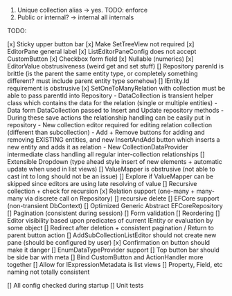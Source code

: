 1. Unique collection alias -> yes. TODO: enforce
2. Public or internal? -> internal all internals 



TODO:

[x] Sticky upper button bar
[x] Make SetTreeView not required
[x] EditorPane general label
[x] ListEditorPaneConfig does not accept CustomButton
[x] Checkbox form field
[x] Nullable (numerics)
[x] EditorValue obstrusiveness (weird get and set stuff)
[] Repository parenId is brittle (is the parent the same entity type, or completely something different? must include parent entity type somehow)
[] IEntity.Id requirement is obstrusive
[x] SetOneToManyRelation with collection must be able to pass parentId into Repository
    - DataCollection is transient helper class which contains the data for the relation (single or multiple entities)
    - Data form DataCollection passed to Insert and Update repository methods
        - During these save actions the relationship handling can be easily put in repository
    - New collection editor required for editing relation collection (different than subcollection)
    - Add + Remove buttons for adding and removing EXISTING entities, and new InsertAndAdd button which inserts a new entity and adds it as relation
    - New CollectionDataProvider intermediate class handling all regular inter-collection relationships
[] Extensible Dropdown (type ahead style insert of new elements + automatic update when used in list views)
[] ValueMapper is obstrusive (not able to cast int to long should not be an issue)
[] Explore if ValueMapper can be skipped since editors are using late resolving of value
[] Recursive collection + check for recursion
[x] Relation support (one-many + many-many via discrete call on Repository) 
    [] recursive delete 
    [] EFCore support (non-transient DbContext)
[] Optimized Generic Abstract EFCoreRepository
[] Pagination (consistent during session)
[] Form validation
[] Reordering
[] Editor visibility based upon predicates of current IEntity or evaluation by some object
[] Redirect after deletion + consistent pagination / Return to parent button action
[] AddSubCollectionListEditor should not create new pane (should be configured by user)
[x] Confirmation on button should make it danger
[] EnumDataTypeProvider support
[] Top button bar should be side bar with meta
[] Bind CustomButton and ActionHandler more together
[] Allow for IExpressionMetadata is list views
[] Property, Field, etc naming not totally consistent

[] All config checked during startup
[] Unit tests